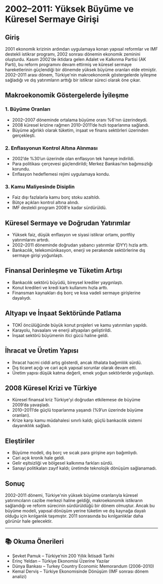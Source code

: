 # 2002–2011: Yüksek Büyüme ve Küresel Sermaye Girişi

## Giriş

2001 ekonomik krizinin ardından uygulamaya konan yapısal reformlar ve IMF destekli istikrar programı, 2002 sonrası dönemin ekonomik zeminini oluşturdu. Kasım 2002’de iktidara gelen Adalet ve Kalkınma Partisi (AK Parti), bu reform programını devam ettirmiş ve küresel sermaye hareketlerinin güçlendiği bir dönemde yüksek büyüme oranları elde etmiştir. 2002–2011 arası dönem, Türkiye'nin makroekonomik göstergelerde iyileşme sağladığı ve dış yatırımların arttığı bir istikrar süreci olarak öne çıkar.

## Makroekonomik Göstergelerde İyileşme

### 1. Büyüme Oranları

- 2002–2007 döneminde ortalama büyüme oranı %6'nın üzerindeydi.
- 2008 küresel krizine rağmen 2010–2011’de hızlı toparlanma sağlandı.
- Büyüme ağırlıklı olarak tüketim, inşaat ve finans sektörleri üzerinden gerçekleşti.

### 2. Enflasyonun Kontrol Altına Alınması

- 2002’de %30’un üzerinde olan enflasyon tek haneye indirildi.
- Para politikası çerçevesi güçlendirildi; Merkez Bankası’nın bağımsızlığı korundu.
- Enflasyon hedeflemesi rejimi uygulamaya kondu.

### 3. Kamu Maliyesinde Disiplin

- Faiz dışı fazlalarla kamu borç stoku azaltıldı.
- Bütçe açıkları kontrol altına alındı.
- IMF destekli program 2008'e kadar sürdürüldü.

## Küresel Sermaye ve Doğrudan Yatırımlar

- Yüksek faiz, düşük enflasyon ve siyasi istikrar ortamı, portföy yatırımlarını artırdı.
- 2002–2011 döneminde doğrudan yabancı yatırımlar (DYY) hızla arttı.
- Bankacılık, telekomünikasyon, enerji ve perakende sektörlerine dış sermaye girişi yoğunlaştı.

## Finansal Derinleşme ve Tüketim Artışı

- Bankacılık sektörü büyüdü, bireysel krediler yaygınlaştı.
- Konut kredileri ve kredi kartı kullanımı hızla arttı.
- Finansman kaynakları dış borç ve kısa vadeli sermaye girişlerine dayalıydı.

## Altyapı ve İnşaat Sektöründe Patlama

- TOKİ öncülüğünde büyük konut projeleri ve kamu yatırımları yapıldı.
- Karayolu, havaalanı ve enerji altyapıları geliştirildi.
- İnşaat sektörü büyümenin itici gücü haline geldi.

## İhracat ve Üretim Yapısı

- İhracat hacmi ciddi artış gösterdi, ancak ithalata bağımlılık sürdü.
- Dış ticaret açığı ve cari açık yapısal sorunlar olarak devam etti.
- Üretim yapısı düşük katma değerli, emek yoğun sektörlerde yoğunlaştı.

## 2008 Küresel Krizi ve Türkiye

- Küresel finansal kriz Türkiye'yi doğrudan etkilemese de büyüme 2009’da yavaşladı.
- 2010–2011’de güçlü toparlanma yaşandı (%9’un üzerinde büyüme oranları).
- Krize karşı kamu müdahalesi sınırlı kaldı; güçlü bankacılık sistemi dayanıklılık sağladı.

## Eleştiriler

- Büyüme modeli, dış borç ve sıcak para girişine aşırı bağımlıydı.
- Cari açık kronik hale geldi.
- Gelir eşitsizliği ve bölgesel kalkınma farkları sürdü.
- Sanayi politikaları zayıf kaldı; üretimde teknolojik dönüşüm sağlanamadı.

## Sonuç

2002–2011 dönemi, Türkiye'nin yüksek büyüme oranlarıyla küresel yatırımcıların cazibe merkezi haline geldiği, makroekonomik istikrarın sağlandığı ve reform sürecinin sürdürüldüğü bir dönem olmuştur. Ancak bu büyüme modeli, yapısal dönüşüm yerine tüketim ve dış kaynağa dayalı olduğu için kırılganlık taşımıştır. 2011 sonrasında bu kırılganlıklar daha görünür hale gelecektir.

---

## 📚 Okuma Önerileri

- Şevket Pamuk – Türkiye’nin 200 Yıllık İktisadi Tarihi
- Erinç Yeldan – Türkiye Ekonomisi Üzerine Yazılar
- Dünya Bankası – Turkey Country Economic Memorandum (2006–2010)
- Kemal Derviş – Türkiye Ekonomisinde Dönüşüm (IMF sonrası dönem analizi)
